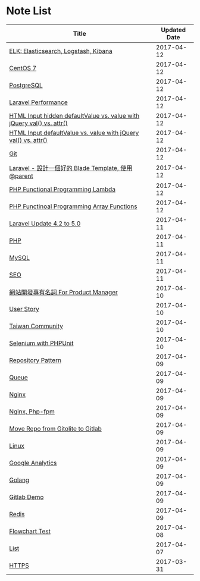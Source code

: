# Note List
|Title | Updated Date |
|------|------------|
| [ELK: Elasticsearch, Logstash, Kibana](/notes/elk-elasticsearch-logstash-kibana.html) | 2017-04-12 |
| [CentOS 7](/notes/centos7.html) | 2017-04-12 |
| [PostgreSQL](/notes/postgresql.html) | 2017-04-12 |
| [Laravel Performance](/notes/laravel-performance.html) | 2017-04-12 |
| [HTML Input hidden defaultValue vs. value with jQuery val() vs. attr()](/notes/html-input-hidden-defaultvalue-vs-value-with-jquery-val-vs-attr.html) | 2017-04-12 |
| [HTML Input defaultValue vs. value with jQuery val() vs. attr()](/notes/html-input-defaultvalue-vs-value-with-jquery-val-vs-attr.html) | 2017-04-12 |
| [Git](/notes/git.html) | 2017-04-12 |
| [Laravel - 設計一個好的 Blade Template, 使用 @parent](/notes/laravel-blade-parent.html) | 2017-04-12 |
| [PHP Functional Programming Lambda](/notes/php-functional-programming-lambda.html) | 2017-04-12 |
| [PHP Functinoal Programming Array Functions](/notes/php-functional-programming-array-functions.html) | 2017-04-12 |
| [Laravel Update 4.2 to 5.0](/notes/laravel-42-to-50.html) | 2017-04-11 |
| [PHP](/notes/php.html) | 2017-04-11 |
| [MySQL](/notes/mysql.html) | 2017-04-11 |
| [SEO](/notes/seo.html) | 2017-04-11 |
| [網站開發專有名詞 For Product Manager](/notes/web-proper-noun.html) | 2017-04-10 |
| [User Story](/notes/user-story.html) | 2017-04-10 |
| [Taiwan Community](/notes/taiwan-community.html) | 2017-04-10 |
| [Selenium with PHPUnit](/notes/selenium_with_phpunit.html) | 2017-04-10 |
| [Repository Pattern](/notes/repository-pattern.html) | 2017-04-09 |
| [Queue](/notes/queue.html) | 2017-04-09 |
| [Nginx](/notes/nginx.html) | 2017-04-09 |
| [Nginx, Php-fpm](/notes/nginx-php-fpm.html) | 2017-04-09 |
| [Move Repo from Gitolite to Gitlab](/notes/movetogitlab.html) | 2017-04-09 |
| [Linux](/notes/linux.html) | 2017-04-09 |
| [Google Analytics](/notes/google-analytics.html) | 2017-04-09 |
| [Golang](/notes/golang.html) | 2017-04-09 |
| [Gitlab Demo](/notes/gitlab.html) | 2017-04-09 |
| [Redis](/notes/redis.html) | 2017-04-09 |
| [Flowchart Test](/notes/flowchart.html) | 2017-04-08 |
| [List](/notes/lisp.html) | 2017-04-07 |
| [HTTPS](/notes/https.html) | 2017-03-31 |
